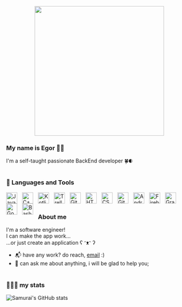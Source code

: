 <div id="header" align="center">
  <img src="https://media.giphy.com/media/v1.Y2lkPTc5MGI3NjExMGE1YTA4YjNlOGNlZDk0MDk5NDg4ODNiM2UwYjMzZTExZmEwYTVhYyZjdD1z/Qo2dupDib32rkTY4hX/giphy.gif" width="350"/>
</div>

### My name is Egor 👋🏽

I'm a self-taught passionate BackEnd developer 🍀🌒
#

### 🧰 Languages and Tools

<img align="left" alt="Java" width="30px" style="padding-right:10px;" src="https://cdn.jsdelivr.net/gh/devicons/devicon/icons/java/java-original.svg" />
<img align="left" alt="C++" width="30px" style="padding-right:10px;" src="https://cdn.jsdelivr.net/gh/devicons/devicon/icons/cplusplus/cplusplus-line.svg" />
<img align="left" alt="Kotlin" width="30px" style="padding-right:10px;" src="https://cdn.jsdelivr.net/gh/devicons/devicon/icons/kotlin/kotlin-original.svg" />
<img align="left" alt="Trello" width="30px" style="padding-right:10px;" src="https://cdn.jsdelivr.net/gh/devicons/devicon/icons/trello/trello-plain.svg" />
<img align="left" alt="Git" width="30px" style="padding-right:10px;" src="https://cdn.jsdelivr.net/gh/devicons/devicon/icons/git/git-original.svg" />
<img align="left" alt="HTML" width="30px" style="padding-right:10px;" src="https://cdn.jsdelivr.net/gh/devicons/devicon/icons/html5/html5-plain.svg" />
<img align="left" alt="CSS" width="30px" style="padding-right:10px;" src="https://cdn.jsdelivr.net/gh/devicons/devicon/icons/css3/css3-plain.svg" />
<img align="left" alt="GitHub" width="30px" style="padding-right:10px;" src="https://cdn.jsdelivr.net/gh/devicons/devicon/icons/github/github-original.svg" />
<img align="left" alt="AndroidStudio" width="30px" style="padding-right:10px;" src="https://cdn.jsdelivr.net/gh/devicons/devicon/icons/androidstudio/androidstudio-original.svg" />
<img align="left" alt="Firebase" width="30px" style="padding-right:10px;" src="https://cdn.jsdelivr.net/gh/devicons/devicon/icons/firebase/firebase-plain.svg" />
<img align="left" alt="Gradle" width="30px" style="padding-right:10px;" src="https://cdn.jsdelivr.net/gh/devicons/devicon/icons/gradle/gradle-plain.svg" />
<img align="left" alt="Go" width="30px" style="padding-right:10px;" src="https://cdn.jsdelivr.net/gh/devicons/devicon/icons/go/go-original.svg" />
<img align="left" alt="Bash" width="30px" style="padding-right:10px;" src="https://cdn.jsdelivr.net/gh/devicons/devicon/icons/bash/bash-original.svg" />
<br/>

#

### About me

I'm a software engineer! <br/>
I can make the app work... <br/>
...or just create an application ʕ ᵔᴥᵔ ʔ

- 📬 have any work? do reach, [email](mailto:brazkhin.e92@gmail.com) :)
- 📯 can ask me about anything, i will be glad to help you;
#

<!--START_SECTION:waka-->

<!--END_SECTION:waka-->

### 👨🏽‍💻 my stats
![Samurai's GitHub stats](https://github-readme-stats.vercel.app/api?username=samurai-lab&show_icons=true&theme=solarized-light)
#
